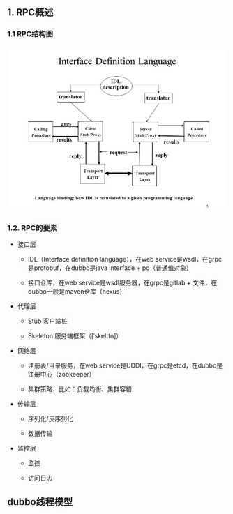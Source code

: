 
## 1. RPC概述

### 1.1 RPC结构图

![RPC结构图](%E6%8E%A5%E5%8F%A3%E5%AE%9A%E4%B9%89%E8%AF%AD%E8%A8%80.jpg)

### 1.2. RPC的要素

* 接口层

  * IDL（Interface definition language），在web service是wsdl，在grpc是protobuf，在dubbo是java interface + po（普通值对象）
  
  * 接口仓库，在web service是wsdl服务器，在grpc是gitlab + 文件，在dubbo一般是maven仓库（nexus）
  
* 代理层

  * Stub 客户端桩

  * Skeleton 服务端框架（[ˈskelɪtn]）
  
* 网络层

  * 注册表/目录服务，在web service是UDDI，在grpc是etcd，在dubbo是注册中心（zookeeper）
  
  * 集群策略，比如：负载均衡、集群容错

* 传输层

  * 序列化/反序列化

  * 数据传输

* 监控层

  * 监控
  
  * 访问日志

## dubbo线程模型
